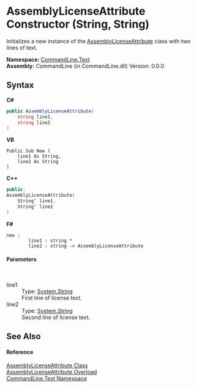 # AssemblyLicenseAttribute Constructor (String, String)
 

Initializes a new instance of the <a href="T_CommandLine_Text_AssemblyLicenseAttribute">AssemblyLicenseAttribute</a> class with two lines of text.

**Namespace:**&nbsp;<a href="N_CommandLine_Text">CommandLine.Text</a><br />**Assembly:**&nbsp;CommandLine (in CommandLine.dll) Version: 0.0.0

## Syntax

**C#**<br />
``` C#
public AssemblyLicenseAttribute(
	string line1,
	string line2
)
```

**VB**<br />
``` VB
Public Sub New ( 
	line1 As String,
	line2 As String
)
```

**C++**<br />
``` C++
public:
AssemblyLicenseAttribute(
	String^ line1, 
	String^ line2
)
```

**F#**<br />
``` F#
new : 
        line1 : string * 
        line2 : string -> AssemblyLicenseAttribute
```


#### Parameters
&nbsp;<dl><dt>line1</dt><dd>Type: <a href="https://docs.microsoft.com/dotnet/api/system.string" target="_blank">System.String</a><br />First line of license text.</dd><dt>line2</dt><dd>Type: <a href="https://docs.microsoft.com/dotnet/api/system.string" target="_blank">System.String</a><br />Second line of license text.</dd></dl>

## See Also


#### Reference
<a href="T_CommandLine_Text_AssemblyLicenseAttribute">AssemblyLicenseAttribute Class</a><br /><a href="Overload_CommandLine_Text_AssemblyLicenseAttribute__ctor">AssemblyLicenseAttribute Overload</a><br /><a href="N_CommandLine_Text">CommandLine.Text Namespace</a><br />